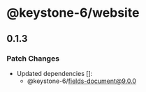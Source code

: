 # @keystone-6/website

## 0.1.3

### Patch Changes

- Updated dependencies []:
  - @keystone-6/fields-document@9.0.0
